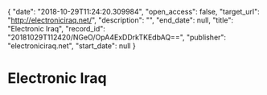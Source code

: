 {
  "date": "2018-10-29T11:24:20.309984", 
  "open_access": false, 
  "target_url": "http://electroniciraq.net/", 
  "description": "", 
  "end_date": null, 
  "title": "Electronic Iraq", 
  "record_id": "20181029T112420/NGeO/OpA4ExDDrkTKEdbAQ==", 
  "publisher": "electroniciraq.net", 
  "start_date": null
}

# Electronic Iraq

